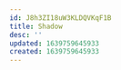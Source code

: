 ```yaml
---
id: J8h3ZI18uW3KLDQVKqF1B
title: Shadow
desc: ''
updated: 1639759645933
created: 1639759645933
---
```


